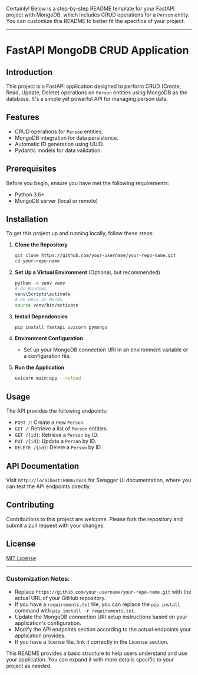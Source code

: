 Certainly! Below is a step-by-step README template for your FastAPI project with MongoDB, which includes CRUD operations for a `Person` entity. You can customize this README to better fit the specifics of your project.

---

# FastAPI MongoDB CRUD Application

## Introduction
This project is a FastAPI application designed to perform CRUD (Create, Read, Update, Delete) operations on `Person` entities using MongoDB as the database. It's a simple yet powerful API for managing person data.

## Features
- CRUD operations for `Person` entities.
- MongoDB integration for data persistence.
- Automatic ID generation using UUID.
- Pydantic models for data validation.

## Prerequisites
Before you begin, ensure you have met the following requirements:
- Python 3.6+
- MongoDB server (local or remote)

## Installation

To get this project up and running locally, follow these steps:

1. **Clone the Repository**
   ```bash
   git clone https://github.com/your-username/your-repo-name.git
   cd your-repo-name
   ```

2. **Set Up a Virtual Environment** (Optional, but recommended)
   ```bash
   python -m venv venv
   # On Windows
   venv\Scripts\activate
   # On Unix or MacOS
   source venv/bin/activate
   ```

3. **Install Dependencies**
   ```bash
   pip install fastapi uvicorn pymongo
   ```

4. **Environment Configuration**
   - Set up your MongoDB connection URI in an environment variable or a configuration file.

5. **Run the Application**
   ```bash
   uvicorn main:app --reload
   ```

## Usage

The API provides the following endpoints:

- `POST /`: Create a new `Person`.
- `GET /`: Retrieve a list of `Person` entities.
- `GET /{id}`: Retrieve a `Person` by ID.
- `PUT /{id}`: Update a `Person` by ID.
- `DELETE /{id}`: Delete a `Person` by ID.

## API Documentation

Visit `http://localhost:8000/docs` for Swagger UI documentation, where you can test the API endpoints directly.

## Contributing

Contributions to this project are welcome. Please fork the repository and submit a pull request with your changes.

## License

[MIT License](LICENSE)

---

### Customization Notes:

- Replace `https://github.com/your-username/your-repo-name.git` with the actual URL of your GitHub repository.
- If you have a `requirements.txt` file, you can replace the `pip install` command with `pip install -r requirements.txt`.
- Update the MongoDB connection URI setup instructions based on your application's configuration.
- Modify the API endpoints section according to the actual endpoints your application provides.
- If you have a license file, link it correctly in the License section.

This README provides a basic structure to help users understand and use your application. You can expand it with more details specific to your project as needed.
